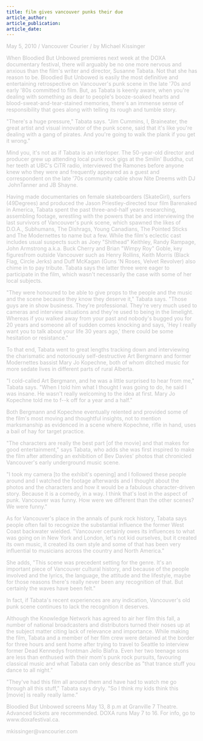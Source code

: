 ```yaml
---
title: film gives vancouver punks their due
article_author: 
article_publication: 
article_date: 
---
```

<!--StartFragment--><p class="MsoNormal"><span style="color: #c0c0c0" class="Apple-style-span">May 5, 2010 /</span><span><span style="color: #c0c0c0" class="Apple-style-span">&nbsp;</span></span><span style="color: #c0c0c0" class="Apple-style-span">Vancouver Courier / by Michael Kissinger</span></p><p class="MsoNormal"><span style="color: #c0c0c0" class="Apple-style-span">When Bloodied But Unbowed premieres next week at the DOXA documentary festival, there will arguably be no one more nervous and anxious than the film's writer and director, Susanne Tabata. Not that she has reason to be. Bloodied But Unbowed is easily the most definitive and entertaining retrospective on Vancouver's punk scene in the late '70s and early '80s committed to film. But, as Tabata is keenly aware, when you're dealing with something as dear to people's booze-soaked hearts and blood-sweat-and-tear-stained memories, there's an immense sense of responsibility that goes along with telling its rough and tumble story.</span></p><p class="MsoNormal"><span style="color: #c0c0c0" class="Apple-style-span">&quot;There's a huge pressure,&quot; Tabata says. &quot;Jim Cummins, I, Braineater, the great artist and visual innovator of the punk scene, said that it's like you're dealing with a gang of pirates. And you're going to walk the plank if you get it wrong.&quot;</span><span style="color: #c0c0c0" class="Apple-style-span"><o:p></o:p></span></p><p class="MsoNormal"><span style="color: #c0c0c0" class="Apple-style-span">Mind you, it's not as if Tabata is an interloper. The 50-year-old director and producer grew up attending local punk rock gigs at the Smilin' Buddha, cut her teeth at UBC's CiTR radio, interviewed the Ramones before anyone knew who they were and frequently appeared as a guest and correspondent on the late '70s community cable show Nite Dreems with DJ &nbsp;JohnTanner and JB Shayne.</span></p><p class="MsoNormal"><span style="color: #c0c0c0" class="Apple-style-span">Having made documentaries on female skateboarders (SkateGirl), surfers (49Degrees) and produced the Jason Priestley-directed tour film Barenaked in America, Tabata spent the past three-and-half years researching, assembling footage, wrestling with the powers that be and interviewing the last survivors of Vancouver's punk scene, which spawned the likes of D.O.A., Subhumans, The Dishrags, Young Canadians, The Pointed Sticks and The Modernettes to name but a few. While the film's eclectic cast includes usual suspects such as Joey &quot;Shithead&quot; Keithley, Randy Rampage, John Armstrong a.k.a. Buck Cherry and Brian &quot;Wimpy Roy&quot; Goble, key figuresfrom outside Vancouver such as Henry Rollins, Keith Morris (Black Flag, Circle Jerks) and Duff McKagan (Guns 'N Roses, Velvet Revolver) also chime in to pay tribute. Tabata says the latter three were eager to participate in the film, which wasn't necessarily the case with some of her local subjects.</span></p><p class="MsoNormal"><span style="color: #c0c0c0" class="Apple-style-span">&quot;They were honoured to be able to give props to the people and the music and the scene because they know they deserve it,&quot; Tabata says. &quot;Those guys are in show business. They're professional. They're very much used to cameras and interview situations and they're used to being in the limelight. Whereas if you walked away from your past and nobody's bugged you for 20 years and someone all of sudden comes knocking and says, 'Hey I really want you to talk about your life 30 years ago,' there could be some hesitation or resistance.&quot;</span></p><p class="MsoNormal"><span style="color: #c0c0c0" class="Apple-style-span">To that end, Tabata went to great lengths tracking down and interviewing the charismatic and notoriously self-destructive Art Bergmann and former Modernettes bassist Mary Jo Kopechne, both of whom ditched music for more sedate lives in different parts of rural Alberta.</span></p><p class="MsoNormal"><span style="color: #c0c0c0" class="Apple-style-span">&quot;I cold-called Art Bergmann, and he was a little surprised to hear from me,&quot; Tabata says. &quot;When I told him what I thought I was going to do, he said I was insane. He wasn't really welcoming to the idea at first. Mary Jo Kopechne told me to f--k off for a year and a half.&quot;</span></p><p class="MsoNormal"><span style="color: #c0c0c0" class="Apple-style-span">Both Bergmann and Kopechne eventually relented and provided some of the film's most moving and thoughtful insights, not to mention marksmanship as evidenced in a scene where Kopechne, rifle in hand, uses a bail of hay for target practice.</span></p><p class="MsoNormal"><span style="color: #c0c0c0" class="Apple-style-span">&quot;The characters are really the best part [of the movie] and that makes for good entertainment,&quot; says Tabata, who adds she was first inspired to make the film after attending an exhibition of Bev Davies' photos that chronicled Vancouver's early underground music scene.</span></p><p class="MsoNormal"><span style="color: #c0c0c0" class="Apple-style-span">&quot;I took my camera [to the exhibit's opening] and I followed these people around and I watched the footage afterwards and I thought about the photos and the characters and how it would be a fabulous character-driven story. Because it is a comedy, in a way. I think that's lost in the aspect of punk. Vancouver was funny. How were we different than the other scenes? We were funny.&quot;</span></p><p class="MsoNormal"><span style="color: #c0c0c0" class="Apple-style-span">As for Vancouver's place in the annals of punk rock history, Tabata says people often fail to recognize the substantial influence the former West Coast backwater wielded. &quot;Vancouver certainly owes its influences to what was going on in New York and London, let's not kid ourselves, but it created its own music, it created its own style and some of that has been very influential to musicians across the country and North America.&quot;</span></p><p class="MsoNormal"><span style="color: #c0c0c0" class="Apple-style-span">She adds, &quot;This scene was precedent setting for the genre. It's an important piece of Vancouver cultural history, and because of the people involved and the lyrics, the language, the attitude and the lifestyle, maybe for those reasons there's really never been any recognition of that. But certainly the waves have been felt.&quot;</span></p><p class="MsoNormal"><span style="color: #c0c0c0" class="Apple-style-span">In fact, if Tabata's recent experiences are any indication, Vancouver's old punk scene continues to lack the recognition it deserves.</span></p><p class="MsoNormal"><span style="color: #c0c0c0" class="Apple-style-span">Although the Knowledge Network has agreed to air her film this fall, a number of national broadcasters and distributors turned their noses up at the subject matter citing lack of relevance and importance. While making the film, Tabata and a member of her film crew were detained at the border for three hours and sent home after trying to travel to Seattle to interview former Dead Kennedys frontman Jello Biafra. Even her two teenage sons are less than enthused with their mom's punk rock pursuits, favouring classical music and what Tabata can only describe as &quot;that trance stuff you dance to all night.&quot;</span></p><p class="MsoNormal"><span style="color: #c0c0c0" class="Apple-style-span">&quot;They've had this film all around them and have had to watch me go through all this stuff,&quot; Tabata says dryly. &quot;So I think my kids think this [movie] is really really lame.&quot;</span></p><p class="MsoNormal"><span style="color: #c0c0c0" class="Apple-style-span">Bloodied But Unbowed screens May 13, 8 p.m at Granville 7 Theatre. Advanced tickets are recommended. DOXA runs May 7 to 16. For info, go to www.doxafestival.ca.</span></p><p class="MsoNormal"><span style="color: #c0c0c0" class="Apple-style-span">mkissinger@vancourier.com</span><o:p></o:p></p><!--EndFragment-->
